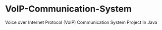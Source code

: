 # VoIP-Communication-System
Voice over Internet Protocol (VoIP)  Communication System Project In Java
